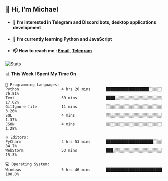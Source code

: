 ## 👋 Hi, I’m Michael
- #### 👀 I’m interested in Telegram and Discord bots, desktop applications development
- #### 🌱 I’m currently learning Python and JavaScript
- #### 📫 How to reach me : [Email](mailto:misha@kurapov.ru), [Telegram](https://t.me/mickr7)

![Stats](https://github-readme-stats.vercel.app/api?username=krpff&show_icons=true&theme=github_dark&hide_border=true&hide=issues&count_private=true&layout=compact)


<!--START_SECTION:waka-->
📊 **This Week I Spent My Time On** 

```text
💬 Programming Languages: 
Python                   4 hrs 26 mins       ███████████████████░░░░░░   76.81% 
Text                     59 mins             ████░░░░░░░░░░░░░░░░░░░░░   17.02% 
GitIgnore file           11 mins             ░░░░░░░░░░░░░░░░░░░░░░░░░   3.26% 
SQL                      4 mins              ░░░░░░░░░░░░░░░░░░░░░░░░░   1.37% 
JSON                     4 mins              ░░░░░░░░░░░░░░░░░░░░░░░░░   1.28%

🔥 Editors: 
PyCharm                  4 hrs 53 mins       █████████████████████░░░░   84.7% 
WebStorm                 53 mins             ███░░░░░░░░░░░░░░░░░░░░░░   15.3%

💻 Operating System: 
Windows                  5 hrs 46 mins       █████████████████████████   100.0%

```


<!--END_SECTION:waka-->
